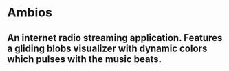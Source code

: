 # Ambios

## An internet radio streaming application. Features a gliding blobs visualizer with dynamic colors which pulses with the music beats.


